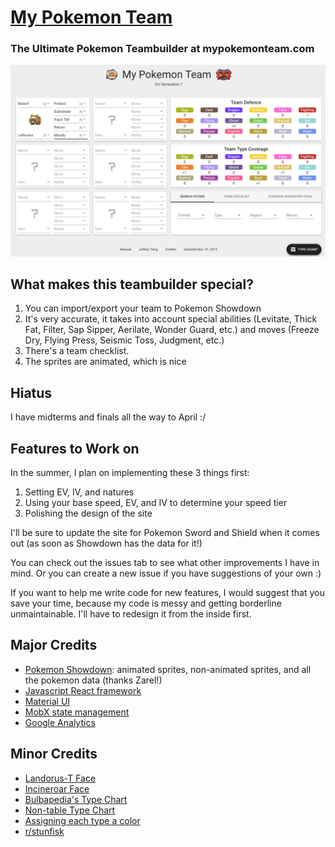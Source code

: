# [My Pokemon Team](https://mypokemonteam.com)
### The Ultimate Pokemon Teambuilder at mypokemonteam.com

![My Pokemon Team Screenshot](src/my-pokemon-team-screenshot-mar-10.png)

## What makes this teambuilder special?
1. You can import/export your team to Pokemon Showdown
2. It's very accurate, it takes into account special abilities (Levitate, Thick Fat, Filter, Sap Sipper, Aerilate, Wonder Guard, etc.) and moves (Freeze Dry, Flying Press, Seismic Toss, Judgment, etc.)
3. There's a team checklist.
4. The sprites are animated, which is nice

## Hiatus
I have midterms and finals all the way to April :/

## Features to Work on
In the summer, I plan on implementing these 3 things first:
1. Setting EV, IV, and natures
2. Using your base speed, EV, and IV to determine your speed tier
3. Polishing the design of the site

I'll be sure to update the site for Pokemon Sword and Shield when it comes out (as soon as Showdown has the data for it!)

You can check out the issues tab to see what other improvements I have in mind. Or you can create a new issue if you have suggestions of your own :)

If you want to help me write code for new features, I would suggest that you save your time, because my code is messy and getting borderline unmaintainable. I'll have to redesign it from the inside first.

## Major Credits
- [Pokemon Showdown](https://pokemonshowdown.com/): animated sprites, non-animated sprites, and all the pokemon data (thanks Zarel!)
- [Javascript React framework](https://reactjs.org/)
- [Material UI](https://material-ui.com/)
- [MobX state management](https://mobx.js.org/)
- [Google Analytics](https://support.google.com/analytics/answer/1008015?hl=en)

## Minor Credits
- [Landorus-T Face](https://archive.nyafuu.org/vp/last/50/34683395/)
- [Incineroar Face](https://thegamehaus.com/wolfe-glick-wins-sixth-regional-title-vgc-2018-charlotte-regional-championships-recap/2018/03/20/)
- [Bulbapedia's Type Chart](https://bulbapedia.bulbagarden.net/wiki/Type)
- [Non-table Type Chart](https://pinterest.ca/pin/307159637067301004/)
- [Assigning each type a color](https://guiguilegui.wordpress.com/2016/05/23/pokemon-type-classifier-using-their-colors')
- [r/stunfisk](https://reddit.com/r/stunfisk)
